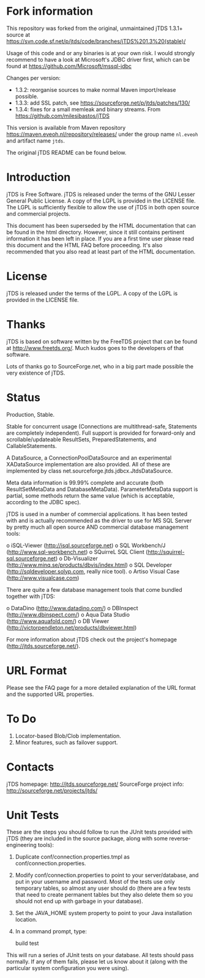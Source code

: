 Fork information
================

This repository was forked from the original, unmaintained jTDS 1.3.1+ source at https://svn.code.sf.net/p/jtds/code/branches/jTDS%201.3%20(stable)/
 
Usage of this code and or any binaries is at your own risk. I would strongly recommend to have a look at Microsoft's JDBC driver first, which can be found at https://github.com/Microsoft/mssql-jdbc

Changes per version:

* 1.3.2: reorganise sources to make normal Maven import/release possible.
* 1.3.3: add SSL patch, see https://sourceforge.net/p/jtds/patches/130/ 
* 1.3.4: fixes for a small memleak and binary streams. From https://github.com/milesibastos/jTDS

This version is available from Maven repository https://maven.eveoh.nl/repository/releases/ under the group name `nl.eveoh` and artifact name `jtds`.
 
The original jTDS README can be found below.
 
Introduction
============

jTDS is Free Software. jTDS is released under the terms of the GNU Lesser
General Public License. A copy of the LGPL is provided in the LICENSE file. The
LGPL is sufficiently flexible to allow the use of jTDS in both open source and
commercial projects.

This document has been superseded by the HTML documentation that can be found
in the html directory. However, since it still contains pertinent information
it has been left in place. If you are a first time user please read this
document and the HTML FAQ before proceeding. It's also recommended that you
also read at least part of the HTML documentation.


License
=======

jTDS is released under the terms of the LGPL. A copy of the LGPL is provided
in the LICENSE file.


Thanks
======

jTDS is based on software written by the FreeTDS project that can be found at
http://www.freetds.org/. Much kudos goes to the developers of that software.

Lots of thanks go to SourceForge.net, who in a big part made possible the very
existence of jTDS.


Status
======

Production, Stable.

Stable for concurrent usage (Connections are multithread-safe, Statements are
completely independent). Full support is provided for forward-only and
scrollable/updateable ResultSets, PreparedStatements, and CallableStatements.

A DataSource, a ConnectionPoolDataSource and an experimental XADataSource
implementation are also provided. All of these are implemented by class
net.sourceforge.jtds.jdbcx.JtdsDataSource.

Meta data information is 99.99% complete and accurate (both ResultSetMetaData
and DatabaseMetaData). ParameterMetaData support is partial, some methods
return the same value (which is acceptable, according to the JDBC spec).

jTDS is used in a number of commercial applications. It has been tested with and
is actually recommended as the driver to use for MS SQL Server by pretty much
all open source AND commercial database management tools:

 o iSQL-Viewer (http://isql.sourceforge.net)
 o SQL Workbench/J (http://www.sql-workbench.net)
 o SQuirreL SQL Client (http://squirrel-sql.sourceforge.net)
 o Db-Visualizer (http://www.minq.se/products/dbvis/index.html)
 o SQL Developer (http://sqldeveloper.solyp.com, really nice tool).
 o Artiso Visual Case (http://www.visualcase.com)

There are quite a few database management tools that come bundled together with
jTDS:

 o DataDino (http://www.datadino.com/)
 o DBInspect (http://www.dbinspect.com/)
 o Aqua Data Studio (http://www.aquafold.com/)
 o DB Viewer (http://victorpendleton.net/products/dbviewer.html)

For more information about jTDS check out the project's homepage
(http://jtds.sourceforge.net/).


URL Format
==========

Please see the FAQ page for a more detailed explanation of the URL format and
the supported URL properties.


To Do
=====

1. Locator-based Blob/Clob implementation.
2. Minor features, such as failover support.


Contacts
========

jTDS homepage:            http://jtds.sourceforge.net/
SourceForge project info: http://sourceforge.net/projects/jtds/


Unit Tests
==========

These are the steps you should follow to run the JUnit tests provided with jTDS
(they are included in the source package, along with some reverse-engineering
tools):

1. Duplicate conf/connection.properties.tmpl as conf/connection.properties.

2. Modify conf/connection.properties to point to your server/database, and put
in your username and password. Most of the tests use only temporary tables, so
almost any user should do (there are a few tests that need to create permanent
tables but they also delete them so you should not end up with garbage in your
database).

3. Set the JAVA_HOME system property to point to your Java installation
location.

4. In a command prompt, type:

   build test

This will run a series of JUnit tests on your database. All tests should pass
normally. If any of them fails, please let us know about it (along with the
particular system configuration you were using).

